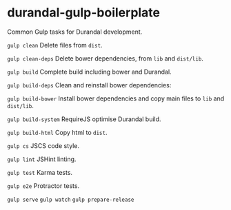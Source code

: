 # durandal-gulp-boilerplate
Common Gulp tasks for Durandal development.

`gulp clean`
Delete files from `dist`.

`gulp clean-deps`
Delete bower dependencies, from `lib` and `dist/lib`.

`gulp build`
Complete build including bower and Durandal.

`gulp build-deps`
Clean and reinstall bower dependencies:

`gulp build-bower`
Install bower dependencies and copy main files to `lib` and `dist/lib`.

`gulp build-system`
RequireJS optimise Durandal build.

`gulp build-html`
Copy html to `dist`.

`gulp cs`
JSCS code style.

`gulp lint`
JSHint linting.

`gulp test`
Karma tests.

`gulp e2e`
Protractor tests.

`gulp serve`
`gulp watch`
`gulp prepare-release`
